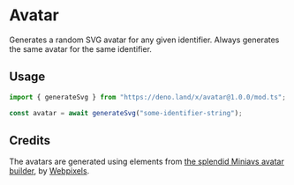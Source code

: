 # Avatar
Generates a random SVG avatar for any given identifier. Always generates the same avatar for the same identifier.

## Usage

```typescript
import { generateSvg } from "https://deno.land/x/avatar@1.0.0/mod.ts";

const avatar = await generateSvg("some-identifier-string");
```

## Credits
The avatars are generated using elements from [the splendid Miniavs avatar builder](https://www.figma.com/community/file/923211396597067458), by [Webpixels](https://www.figma.com/@webpixels).
